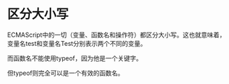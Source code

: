 # 区分大小写

ECMAScript中的一切（变量、函数名和操作符）都区分大小写。这也就意味着，变量名test和变量名Test分别表示两个不同的变量。

而函数名不能使用typeof，因为他是一个关键字。

但typeof则完全可以是一个有效的函数名。

